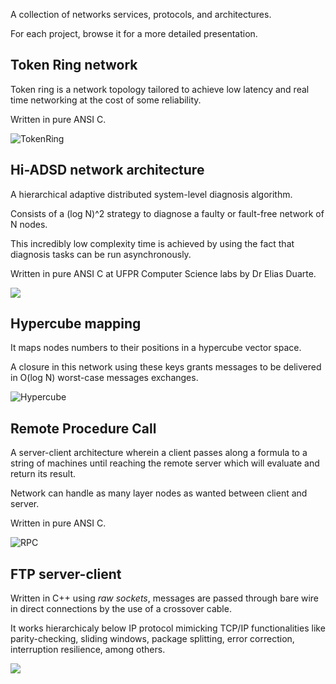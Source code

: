 A collection of networks services, protocols, and architectures.

For each project, browse it for a more detailed presentation.

## Token Ring network

Token ring is a network topology tailored to achieve low latency and
real time networking at the cost of some reliability.

Written in pure ANSI C.

![TokenRing](http://www.webopedia.com/FIG/RING.gif)

## Hi-ADSD network architecture

A hierarchical adaptive distributed system-level diagnosis algorithm.

Consists of a (log N)^2 strategy to diagnose a faulty or fault-free
network of N nodes.

This incredibly low complexity time is achieved by using the fact that
diagnosis tasks can be run asynchronously.

Written in pure ANSI C at UFPR Computer Science labs by Dr Elias Duarte.

![](http://wiki.expertiza.ncsu.edu/images/2/2a/Top_hypercube.jpg)

## Hypercube mapping

It maps nodes numbers to their positions in a hypercube vector space.

A closure in this network using these keys grants messages to be delivered
in O(log N) worst-case messages exchanges.

![Hypercube](http://www.mathcurve.com/polyedres/hypercube/hypercube-binaire.gif)

## Remote Procedure Call

A server-client architecture wherein a client passes along a formula to
a string of machines until reaching the remote server which will evaluate
and return its result.

Network can handle as many layer nodes as wanted between client and server.

Written in pure ANSI C.

![RPC](http://pubs.opengroup.org/onlinepubs/9629399/c7060601.gif)

## FTP server-client

Written in C++ using *raw sockets*, messages are passed through bare wire
in direct connections by the use of a crossover cable.

It works hierarchicaly below IP protocol mimicking TCP/IP functionalities
like parity-checking, sliding windows, package splitting, error correction,
interruption resilience, among others.

![](http://www.deskshare.com/resources/articles/images/ftp-protocol.gif)
